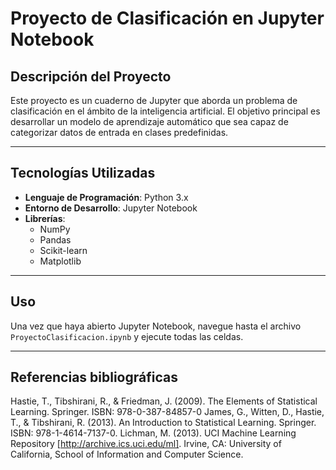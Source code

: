 # Proyecto de Clasificación en Jupyter Notebook

## Descripción del Proyecto

Este proyecto es un cuaderno de Jupyter que aborda un problema de clasificación en el ámbito de la inteligencia artificial. El objetivo principal es desarrollar un modelo de aprendizaje automático que sea capaz de categorizar datos de entrada en clases predefinidas.

---

## Tecnologías Utilizadas

- **Lenguaje de Programación**: Python 3.x
- **Entorno de Desarrollo**: Jupyter Notebook
- **Librerías**: 
  - NumPy
  - Pandas
  - Scikit-learn
  - Matplotlib

---

## Uso

Una vez que haya abierto Jupyter Notebook, navegue hasta el archivo `ProyectoClasificacion.ipynb` y ejecute todas las celdas.

---

## Referencias bibliográficas

Hastie, T., Tibshirani, R., & Friedman, J. (2009). The Elements of Statistical Learning. Springer. ISBN: 978-0-387-84857-0
James, G., Witten, D., Hastie, T., & Tibshirani, R. (2013). An Introduction to Statistical Learning. Springer. ISBN: 978-1-4614-7137-0.
Lichman, M. (2013). UCI Machine Learning Repository [http://archive.ics.uci.edu/ml]. Irvine, CA: University of California, School of Information and Computer Science.
